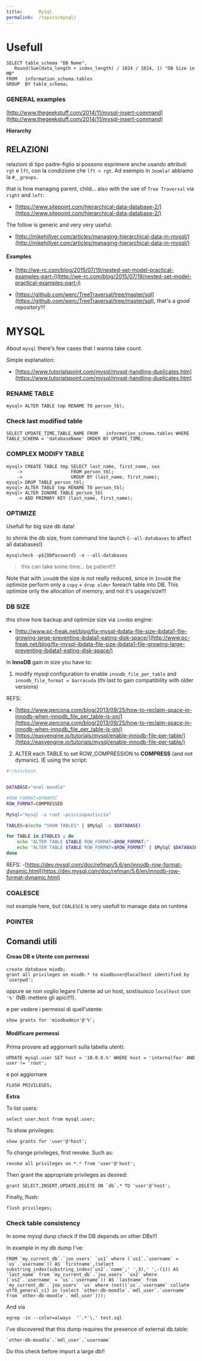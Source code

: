 ```yaml
---
title:      MySql
permalink:  /topics/mysql/
---
```


Usefull
=======


````
SELECT table_schema "DB Name", 
   Round(Sum(data_length + index_length) / 1024 / 1024, 1) "DB Size in MB" 
FROM   information_schema.tables 
GROUP  BY table_schema; 
````

### GENERAL examples

[http://www.thegeekstuff.com/2014/11/mysql-insert-command](http://www.thegeekstuff.com/2014/11/mysql-insert-command)


**Hierarchy**

RELAZIONI
---------

relazioni di tipo padre-figlio si possono esprimere anche usando attributi `rgt` e `lft`, con la condizione che `lft < rgt`. Ad esempio in `Joomla!` abbiamo la `#__groups`.


that is how managing parent, child... also with the use of `Tree Traversal` via `right` and `left`:

- [https://www.sitepoint.com/hierarchical-data-database-2/](https://www.sitepoint.com/hierarchical-data-database-2/)

The follow is generic and very very useful:

- [http://mikehillyer.com/articles/managing-hierarchical-data-in-mysql/](http://mikehillyer.com/articles/managing-hierarchical-data-in-mysql/)


#### Examples

- [http://we-rc.com/blog/2015/07/19/nested-set-model-practical-examples-part-i](http://we-rc.com/blog/2015/07/19/nested-set-model-practical-examples-part-i)

- [https://github.com/werc/TreeTraversal/tree/master/sql](https://github.com/werc/TreeTraversal/tree/master/sql), that's a good repository!!!



MYSQL
=====


About `mysql` there's few cases that I wanna take count.

Simple explanation:

- [https://www.tutorialspoint.com/mysql/mysql-handling-duplicates.htm](https://www.tutorialspoint.com/mysql/mysql-handling-duplicates.htm)



### RENAME TABLE
````
mysql> ALTER TABLE tmp RENAME TO person_tbl;
````

### Check last modified table

````
SELECT UPDATE_TIME,TABLE_NAME FROM   information_schema.tables WHERE  TABLE_SCHEMA = 'databaseName' ORDER BY UPDATE_TIME;
````


### COMPLEX MODIFY TABLE
````
mysql> CREATE TABLE tmp SELECT last_name, first_name, sex
    ->                  FROM person_tbl;
    ->                  GROUP BY (last_name, first_name);
mysql> DROP TABLE person_tbl;
mysql> ALTER TABLE tmp RENAME TO person_tbl;
mysql> ALTER IGNORE TABLE person_tbl
    -> ADD PRIMARY KEY (last_name, first_name);
````

### OPTIMIZE

Usefull for big size db data!

to shrink the db size, from command line launch (`--all-databases` to affect all databases!)

````
mysqlcheck -p${DbPassword} -o --all-databases
````
> this can take some time... be patient!!!


Note that with `innoDB` the size is not really reduced, since in `InnoDB` 
the optimize perform only a `copy` + `drop older` foreach table into DB. 
This optimize only the allocation of memory, and not it's usage/size!!!


### DB SIZE

this show how backup and optimize size via `inndbb` engine:

- [http://www.pc-freak.net/blog/fix-mysql-ibdata-file-size-ibdata1-file-growing-large-preventing-ibdata1-eating-disk-space/](http://www.pc-freak.net/blog/fix-mysql-ibdata-file-size-ibdata1-file-growing-large-preventing-ibdata1-eating-disk-space/)

In **InnoDB** gain in size you have to:

1. modify mysql configuration to enable `innodb_file_per_table` and `innodb_file_format = barracuda` (thi last to gain compatibility with older versions) 

REFS:
- [https://www.percona.com/blog/2013/09/25/how-to-reclaim-space-in-innodb-when-innodb_file_per_table-is-on/](https://www.percona.com/blog/2013/09/25/how-to-reclaim-space-in-innodb-when-innodb_file_per_table-is-on/)
- [https://easyengine.io/tutorials/mysql/enable-innodb-file-per-table/](https://easyengine.io/tutorials/mysql/enable-innodb-file-per-table/)

2. ALTER each TABLE to set ROW_COMPRESSION to **COMPRESS** (and not dymanic). IE using the script:

````bash
#!/bin/bash


DATABASE="enel-moodle"

#ROW_FORMAT=DYNAMIC
ROW_FORMAT=COMPRESSED

MySql="mysql -u root -pcicciopasticcio"

TABLES=$(echo "SHOW TABLES" | $MySql -s $DATABASE)

for TABLE in $TABLES ; do
    echo "ALTER TABLE $TABLE ROW_FORMAT=$ROW_FORMAT;"
    echo "ALTER TABLE $TABLE ROW_FORMAT=$ROW_FORMAT" | $MySql $DATABASE
done
````


REFS:
-[https://dev.mysql.com/doc/refman/5.6/en/innodb-row-format-dynamic.html](https://dev.mysql.com/doc/refman/5.6/en/innodb-row-format-dynamic.html)
 

### COALESCE

not example here, but `COALESCE` is very usefull to manage data on runtima


### POINTER


Comandi utili
-------------

#### Creao DB e Utente con permessi

 ````
create database miodb;
grant all privileges on miodb.* to miodbuser@localhost identified by 'userpwd';
````

oppure se non voglio legare l'utente ad un host, sostisuisco `localhost` con `'%'` (NB: mettere gli apici!!!).

e per vedere i permessi di quell'utente:

````
show grants for 'miodbadmin'@'%';
````


#### Modificare permessi

Prima provare ad aggiornarli sulla tabella utenti:

````
UPDATE mysql.user SET host = '10.0.0.%' WHERE host = 'internalfoo' AND user != 'root';
````
e poi aggiornare

````
FLUSH PRIVILEGES;
````

**Extra**

To list users:

````
select user,host from mysql.user;
````
To show privileges:

````
show grants for 'user'@'host';
````
To change privileges, first revoke. Such as:

````
revoke all privileges on *.* from 'user'@'host';
````
Then grant the appropriate privileges as desired:

````
grant SELECT,INSERT,UPDATE,DELETE ON `db`.* TO 'user'@'host';
````
Finally, flush:

````
flush privileges;
````


### Check table consistency

In some mysql dunp check if the DB depends on other DBs!!!

In example in my db dump I've:


````
FROM `my_current_db`.`joo_users` `us1` where (`us1`.`username` = `us`.`username`)) AS `firstname`,(select substring_index(substring_index(`us2`.`name`,' ',3),' ',-(1)) AS `last_name` from `my_current_db`.`joo_users` `us2` where (`us2`.`username` = `us`.`username`)) AS `lastname` from `my_current_db`.`joo_users` `us` where (not((`us`.`username` collate utf8_general_ci) in (select `other-db-moodle`.`mdl_user`.`username` from `other-db-moodle`.`mdl_user`)));

````

And via 
````
egrep -in --color=always  '`.*`\.' test.sql 
````

I've discovered that this dump requires the presence of external db.table:

```
`other-db-moodle`.`mdl_user`.`username`
````

Do this check before import a large db!!